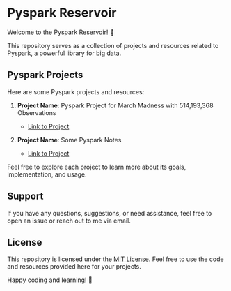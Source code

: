 # Pyspark Reservoir

Welcome to the Pyspark Reservoir! 🌊

This repository serves as a collection of projects and resources related to Pyspark, a powerful library for big data.

## Pyspark Projects

Here are some Pyspark projects and resources:

1. **Project Name**: Pyspark Project for March Madness with 514,193,368 Observations
   - [Link to Project](https://github.com/ishmaelrezaei/Pyspark/tree/main/Pyspark%20project%20for%20March%20Madness%20514%2C193%2C368%20Observations)

2. **Project Name**: Some Pyspark Notes
   - [Link to Project](https://github.com/ishmaelrezaei/Pyspark/tree/main/Some%20Pyspark%20Notes)

Feel free to explore each project to learn more about its goals, implementation, and usage.


## Support

If you have any questions, suggestions, or need assistance, feel free to open an issue or reach out to me via email.

## License

This repository is licensed under the [MIT License](LICENSE). Feel free to use the code and resources provided here for your projects.

Happy coding and learning! 🚀
